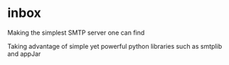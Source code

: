 # inbox
Making the simplest SMTP server one can find

Taking advantage of simple yet powerful python libraries such as smtplib and appJar
